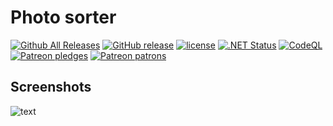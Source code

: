# Photo sorter
[![Github All Releases](https://img.shields.io/github/downloads/kasthack/PhotoSorter/total.svg)](https://github.com/kasthack/PhotoSorter/releases/latest)
[![GitHub release](https://img.shields.io/github/release/kasthack/PhotoSorter.svg)](https://github.com/kasthack/PhotoSorter/releases/latest)
[![license](https://img.shields.io/github/license/kasthack/photosorter.svg)](LICENSE)
[![.NET Status](https://github.com/kasthack-labs/kasthack.PhotoSorter/workflows/.NET/badge.svg)](https://github.com/kasthack-labs/kasthack.PhotoSorter/actions?query=workflow%3A.NET)
[![CodeQL](https://github.com/kasthack-labs/kasthack.PhotoSorter/workflows/CodeQL/badge.svg)](https://github.com/kasthack-labs/kasthack.PhotoSorter/actions?query=workflow%3ACodeQL)
[![Patreon pledges](https://img.shields.io/endpoint.svg?url=https%3A%2F%2Fshieldsio-patreon.vercel.app%2Fapi%3Fusername%3Dkasthack%26type%3Dpledges&style=for-the-badge)](https://patreon.com/kasthack)
[![Patreon patrons](https://img.shields.io/endpoint.svg?url=https%3A%2F%2Fshieldsio-patreon.vercel.app%2Fapi%3Fusername%3Dkasthack%26type%3Dpatrons&style=for-the-badge)](https://patreon.com/kasthack)
## Screenshots

![text](https://pp.vk.me/c619518/v619518040/18c66/UNvRU1Nksgs.jpg)
